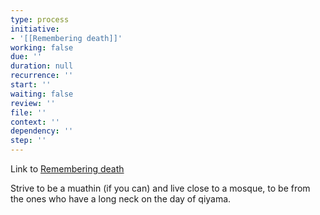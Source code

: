 ```yaml
---
type: process
initiative:
- '[[Remembering death]]'
working: false
due: ''
duration: null
recurrence: ''
start: ''
waiting: false
review: ''
file: ''
context: ''
dependency: ''
step: ''
---
```


Link to [Remembering death](Initiatives/good%20traits/Remembering%20death.md)

Strive to be a muathin (if you can) and live close to a mosque, to be from the ones who have a long neck on the day of qiyama.
